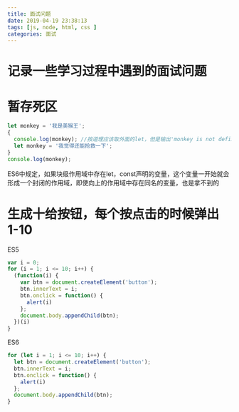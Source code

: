 ```yaml
---
title: 面试问题
date: 2019-04-19 23:38:13
tags: [js, node, html, css ]
categories: 面试
---
```


# 记录一些学习过程中遇到的面试问题

<!-- more -->

# 暂存死区
```js
let monkey = '我是美猴王';
{
  console.log(monkey); //按道理应该取外面的let，但是输出'monkey is not defined'
  let monkey = '我觉得还能抢救一下';
}
console.log(monkey);
```
ES6中规定，如果块级作用域中存在let，const声明的变量，这个变量一开始就会形成一个封闭的作用域，即使向上的作用域中存在同名的变量，也是拿不到的

# 生成十给按钮，每个按点击的时候弹出 1-10
ES5
```js
var i = 0;
for (i = 1; i <= 10; i++) {
  (function(i) {
    var btn = document.createElement('button');
    btn.innerText = i;
    btn.onclick = function() {
      alert(i)
    };
    document.body.appendChild(btn);
  })(i)
}
```
ES6
```js
for (let i = 1; i <= 10; i++) {
  let btn = document.createElement('button');
  btn.innerText = i;
  btn.onclick = function() {
    alert(i)
  };
  document.body.appendChild(btn);
}
```